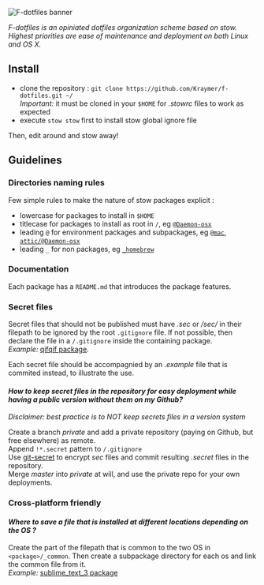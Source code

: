 ![F-dotfiles banner](https://dl.dropboxusercontent.com/u/1026715/github/F-dotfiles/banner.png)

*F-dotfiles is an opiniated dotfiles organization scheme based on stow.   
Highest priorities are ease of maintenance and deployment on both Linux and OS X.*

## Install

- clone the repository : `git clone https://github.com/Kraymer/f-dotfiles.git ~/`  
  *Important:* it must be cloned in your `$HOME` for *.stowrc* files to work as
  expected
- execute `stow stow` first to install stow global ignore file

Then, edit around and stow away!

## Guidelines

### Directories naming rules

Few simple rules to make the nature of stow packages explicit :

- lowercase for packages to install in `$HOME`
- titlecase for packages to install as root in `/`, eg
  [`@Daemon-osx`](https://github.com/Kraymer/F-dotfiles/blob/master/attic/@Daemon-osx)
- leading `@` for environment packages and subpackages, eg
  [`@mac`](https://github.com/Kraymer/F-dotfiles/blob/master/%40mac/), [`attic/@Daemon-osx`](https://github.com/Kraymer/F-dotfiles/blob/master/attic/@Daemon-osx)
- leading `_` for non packages, eg [`_homebrew`](https://github.com/Kraymer/F-dotfiles/blob/master/_homebrew)

### Documentation

Each package has a `README.md` that introduces the package features.

### Secret files

Secret files that should not be published must have *.sec* or */sec/* in their filepath to be ignored by the root
`.gitignore` file. If not possible, then declare the file in a `/.gitignore` inside the containing package.  
*Example:* [qifqif package](https://github.com/Kraymer/F-dotfiles/tree/master/qifqif).

Each secret file should be accompagnied by an *.example* file that is commited instead, to illustrate the use.  

#### *How to keep secret files in the repository for easy deployment while having a public version without them on my Github?*

*Disclaimer: best practice is to NOT keep secrets files in a version system*

Create a branch *private* and add a private repository (paying on Github, but free elsewhere) as remote.  
Append `!*.secret` pattern to `/.gitignore`  
Use [git-secret](https://sobolevn.github.io/git-secret/#usage) to encrypt *sec* files and commit resulting *.secret* files in the repository.  
Merge *master* into *private* at will, and use the private repo for your own deployments.

### Cross-platform friendly

#### *Where to save a file that is installed at different locations depending on the OS ?*

Create the part of the filepath that is common to the two OS in `<package>/_common`. Then create a subpackage directory for each os and link the common file from it.  
*Example:* [sublime_text_3 package](https://github.com/Kraymer/F-dotfiles/tree/master/sublime_text_3/%40linux/.config/sublime-text-3)
